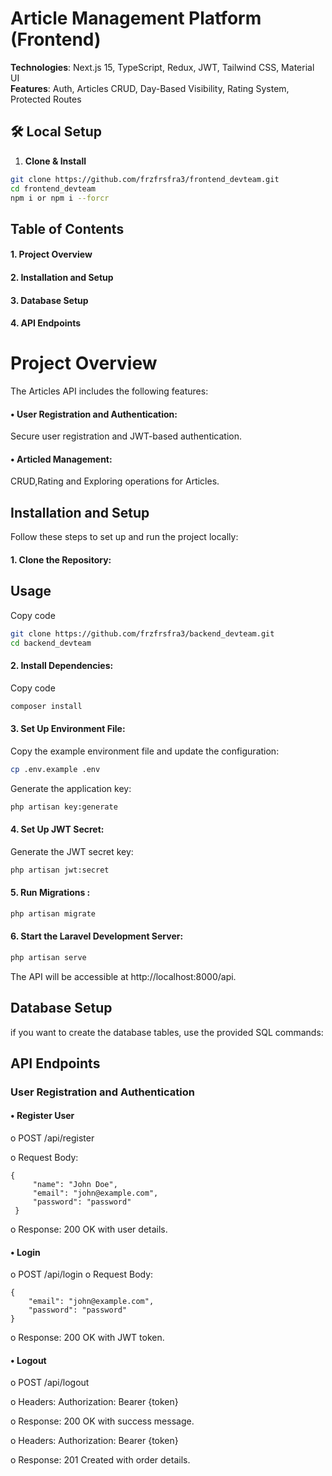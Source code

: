 # Article Management Platform (Frontend)

**Technologies**: Next.js 15, TypeScript, Redux, JWT, Tailwind CSS, Material UI  
**Features**: Auth, Articles CRUD, Day-Based Visibility, Rating System, Protected Routes  

## 🛠 Local Setup

1. **Clone & Install**  
  ```bash
git clone https://github.com/frzfrsfra3/frontend_devteam.git
cd frontend_devteam
npm i or npm i --forcr
```
   
## Table of Contents
  #### 1.	Project Overview
  #### 2.	Installation and Setup
  ####  3.	Database Setup
  #### 4. API Endpoints 
  
# Project Overview
The Articles API includes the following features:

#### •	User Registration and Authentication:
 Secure user registration and JWT-based authentication.

#### •	Articled Management:

 CRUD,Rating and Exploring operations for Articles.

## Installation and Setup
Follow these steps to set up and run the project locally:
#### 1.	Clone the Repository:

## Usage
Copy code

```bash
git clone https://github.com/frzfrsfra3/backend_devteam.git
cd backend_devteam
```
#### 2.	Install Dependencies:

Copy code
```bash
composer install
```
#### 3.	Set Up Environment File:
Copy the example environment file and update the configuration:
```bash
cp .env.example .env
```
Generate the application key:
```bash
php artisan key:generate
```
#### 4.	Set Up JWT Secret:
Generate the JWT secret key:
```bash
php artisan jwt:secret
```
#### 5.	Run Migrations :
```bash
php artisan migrate
```
#### 6.	Start the Laravel Development Server:

```bash
php artisan serve
```

The API will be accessible at http://localhost:8000/api.
## Database Setup
if you want to  create the database tables, use the provided SQL commands:


## API Endpoints
### User Registration and Authentication
#### •	Register User

o	POST /api/register

o	Request Body: 

```
{
     "name": "John Doe",
     "email": "john@example.com",
     "password": "password"
 }
```
o	Response: 200 OK with user details.

#### •	Login

o	POST /api/login
o	Request Body:
``` 
{ 
    "email": "john@example.com", 
    "password": "password" 
}
```

o	Response: 200 OK with JWT token.


#### •	Logout

o	POST /api/logout

o	Headers: Authorization: Bearer {token}

o	Response: 200 OK with success message.


o	Headers: Authorization: Bearer {token}

o	Response: 201 Created with order details.